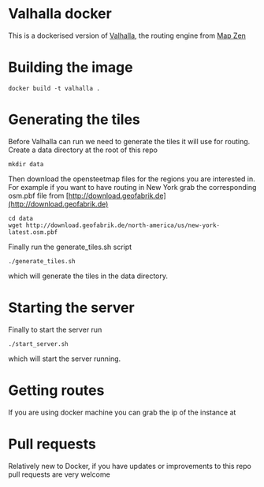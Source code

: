 # Valhalla docker

This is a dockerised version of [Valhalla](https://github.com/valhalla), the routing engine from [Map Zen](https://mapzen.com/)

# Building the image

    docker build -t valhalla .

# Generating the tiles

Before Valhalla can run we need to generate the tiles it will use for routing.
Create a data directory at the root of this repo

    mkdir data

Then download the opensteetmap files for the regions you are interested in. For
example if you want to have routing in New York grab the corresponding osm.pbf file from
[http://download.geofabrik.de](http://download.geofabrik.de)

    cd data
    wget http://download.geofabrik.de/north-america/us/new-york-latest.osm.pbf

Finally run the generate_tiles.sh script

    ./generate_tiles.sh

which will generate the tiles in the data directory.

# Starting the server

Finally to start the server run

    ./start_server.sh

which will start the server running.

# Getting routes

If you are using docker machine you can grab the ip of the instance at


# Pull requests

Relatively new to Docker, if you have updates or improvements to this repo
pull requests are very welcome 
